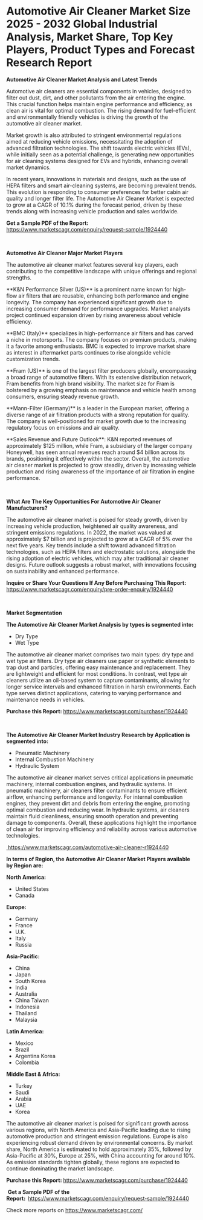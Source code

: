 <p><h1>Automotive Air Cleaner Market Size 2025 - 2032 Global Industrial Analysis, Market Share, Top Key Players, Product Types and Forecast Research Report</h1></p><p><strong>Automotive Air Cleaner Market Analysis and Latest Trends</strong></p>
<p><p>Automotive air cleaners are essential components in vehicles, designed to filter out dust, dirt, and other pollutants from the air entering the engine. This crucial function helps maintain engine performance and efficiency, as clean air is vital for optimal combustion. The rising demand for fuel-efficient and environmentally friendly vehicles is driving the growth of the automotive air cleaner market. </p><p>Market growth is also attributed to stringent environmental regulations aimed at reducing vehicle emissions, necessitating the adoption of advanced filtration technologies. The shift towards electric vehicles (EVs), while initially seen as a potential challenge, is generating new opportunities for air cleaning systems designed for EVs and hybrids, enhancing overall market dynamics.</p><p>In recent years, innovations in materials and designs, such as the use of HEPA filters and smart air-cleaning systems, are becoming prevalent trends. This evolution is responding to consumer preferences for better cabin air quality and longer filter life. The Automotive Air Cleaner Market is expected to grow at a CAGR of 10.1% during the forecast period, driven by these trends along with increasing vehicle production and sales worldwide.</p></p>
<p><strong>Get a Sample PDF of the Report:&nbsp;</strong> <a href="https://www.marketscagr.com/enquiry/request-sample/1924440?utm_campaign=3501&utm_medium=2&utm_source=Github&utm_content=ia&utm_term=28032025&utm_id=automotive-air-cleaner">https://www.marketscagr.com/enquiry/request-sample/1924440</a></p>
<p>&nbsp;</p>
<p><strong>Automotive Air Cleaner Major Market Players</strong></p>
<p><p>The automotive air cleaner market features several key players, each contributing to the competitive landscape with unique offerings and regional strengths. </p><p>**K&N Performance Silver (US)** is a prominent name known for high-flow air filters that are reusable, enhancing both performance and engine longevity. The company has experienced significant growth due to increasing consumer demand for performance upgrades. Market analysts project continued expansion driven by rising awareness about vehicle efficiency.</p><p>**BMC (Italy)** specializes in high-performance air filters and has carved a niche in motorsports. The company focuses on premium products, making it a favorite among enthusiasts. BMC is expected to improve market share as interest in aftermarket parts continues to rise alongside vehicle customization trends.</p><p>**Fram (US)** is one of the largest filter producers globally, encompassing a broad range of automotive filters. With its extensive distribution network, Fram benefits from high brand visibility. The market size for Fram is bolstered by a growing emphasis on maintenance and vehicle health among consumers, ensuring steady revenue growth.</p><p>**Mann-Filter (Germany)** is a leader in the European market, offering a diverse range of air filtration products with a strong reputation for quality. The company is well-positioned for market growth due to the increasing regulatory focus on emissions and air quality.</p><p>**Sales Revenue and Future Outlook**: K&N reported revenues of approximately $125 million, while Fram, a subsidiary of the larger company Honeywell, has seen annual revenues reach around $4 billion across its brands, positioning it effectively within the sector. Overall, the automotive air cleaner market is projected to grow steadily, driven by increasing vehicle production and rising awareness of the importance of air filtration in engine performance.</p></p>
<p>&nbsp;</p>
<p><strong>What Are The Key Opportunities For Automotive Air Cleaner Manufacturers?</strong></p>
<p><p>The automotive air cleaner market is poised for steady growth, driven by increasing vehicle production, heightened air quality awareness, and stringent emissions regulations. In 2022, the market was valued at approximately $7 billion and is projected to grow at a CAGR of 5% over the next five years. Key trends include a shift toward advanced filtration technologies, such as HEPA filters and electrostatic solutions, alongside the rising adoption of electric vehicles, which may alter traditional air cleaner designs. Future outlook suggests a robust market, with innovations focusing on sustainability and enhanced performance.</p></p>
<p><strong>Inquire or Share Your Questions If Any Before Purchasing This Report:</strong> <a href="https://www.marketscagr.com/enquiry/pre-order-enquiry/1924440?utm_campaign=3501&utm_medium=2&utm_source=Github&utm_content=ia&utm_term=28032025&utm_id=automotive-air-cleaner">https://www.marketscagr.com/enquiry/pre-order-enquiry/1924440</a></p>
<p>&nbsp;</p>
<p><strong>Market Segmentation</strong></p>
<p><strong>The Automotive Air Cleaner Market Analysis by types is segmented into:</strong></p>
<p><ul><li>Dry Type</li><li>Wet Type</li></ul></p>
<p><p>The automotive air cleaner market comprises two main types: dry type and wet type air filters. Dry type air cleaners use paper or synthetic elements to trap dust and particles, offering easy maintenance and replacement. They are lightweight and efficient for most conditions. In contrast, wet type air cleaners utilize an oil-based system to capture contaminants, allowing for longer service intervals and enhanced filtration in harsh environments. Each type serves distinct applications, catering to varying performance and maintenance needs in vehicles.</p></p>
<p><strong>Purchase this Report:&nbsp;</strong><a href="https://www.marketscagr.com/purchase/1924440?utm_campaign=3501&utm_medium=2&utm_source=Github&utm_content=ia&utm_term=28032025&utm_id=automotive-air-cleaner">https://www.marketscagr.com/purchase/1924440</a></p>
<p>&nbsp;</p>
<p><strong>The Automotive Air Cleaner Market Industry Research by Application is segmented into:</strong></p>
<p><ul><li>Pneumatic Machinery</li><li>Internal Combustion Machinery</li><li>Hydraulic System</li></ul></p>
<p><p>The automotive air cleaner market serves critical applications in pneumatic machinery, internal combustion engines, and hydraulic systems. In pneumatic machinery, air cleaners filter contaminants to ensure efficient airflow, enhancing performance and longevity. For internal combustion engines, they prevent dirt and debris from entering the engine, promoting optimal combustion and reducing wear. In hydraulic systems, air cleaners maintain fluid cleanliness, ensuring smooth operation and preventing damage to components. Overall, these applications highlight the importance of clean air for improving efficiency and reliability across various automotive technologies.</p></p>
<p><a href="https://www.marketscagr.com/automotive-air-cleaner-r1924440?utm_campaign=3501&utm_medium=2&utm_source=Github&utm_content=ia&utm_term=28032025&utm_id=automotive-air-cleaner">&nbsp;https://www.marketscagr.com/automotive-air-cleaner-r1924440</a></p>
<p><strong>In terms of Region, the Automotive Air Cleaner Market Players available by Region are:</strong></p>
<p>
    <p> <strong> North America: </strong>
        <ul>
            <li>United States</li>
            <li>Canada</li>
        </ul>
        </p> 
    <p> <strong> Europe: </strong>
        <ul>
            <li>Germany</li>
            <li>France</li>
            <li>U.K.</li>
            <li>Italy</li>
            <li>Russia</li>
        </ul>
        </p> 
    <p> <strong> Asia-Pacific: </strong>
        <ul>
            <li>China</li>
            <li>Japan</li>
            <li>South Korea</li>
            <li>India</li>
            <li>Australia</li>
            <li>China Taiwan</li>
            <li>Indonesia</li>
            <li>Thailand</li>
            <li>Malaysia</li>
        </ul>
        </p> 
    <p> <strong> Latin America: </strong>
        <ul>
            <li>Mexico</li>
            <li>Brazil</li>
            <li>Argentina Korea</li>
            <li>Colombia</li>
        </ul>
        </p> 
    <p> <strong> Middle East & Africa: </strong>
        <ul>
            <li>Turkey</li>
            <li>Saudi</li>
            <li>Arabia</li>
            <li>UAE</li>
            <li>Korea</li>
        </ul>
    </p>
    </p>
<p><p>The automotive air cleaner market is poised for significant growth across various regions, with North America and Asia-Pacific leading due to rising automotive production and stringent emission regulations. Europe is also experiencing robust demand driven by environmental concerns. By market share, North America is estimated to hold approximately 35%, followed by Asia-Pacific at 30%, Europe at 25%, with China accounting for around 10%. As emission standards tighten globally, these regions are expected to continue dominating the market landscape.</p></p>
<p><strong>Purchase this Report: </strong><a href="https://www.marketscagr.com/purchase/1924440?utm_campaign=3501&utm_medium=2&utm_source=Github&utm_content=ia&utm_term=28032025&utm_id=automotive-air-cleaner">https://www.marketscagr.com/purchase/1924440</a></p>
<p>&nbsp;<strong>Get a Sample PDF of the Report:&nbsp;&nbsp;</strong><a href="https://www.marketscagr.com/enquiry/request-sample/1924440?utm_campaign=3501&utm_medium=2&utm_source=Github&utm_content=ia&utm_term=28032025&utm_id=automotive-air-cleaner">https://www.marketscagr.com/enquiry/request-sample/1924440</a></p>
<p><strong></strong></p>
<p>Check more reports on <a href="https://www.marketscagr.com/?utm_campaign=3501&utm_medium=2&utm_source=Github&utm_content=ia&utm_term=28032025&utm_id=automotive-air-cleaner">https://www.marketscagr.com/</a></p>